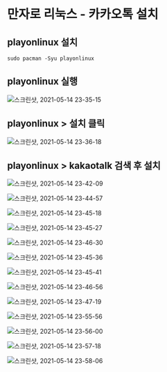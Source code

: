 # 만자로 리눅스 - 카카오톡 설치

## playonlinux 설치
```
sudo pacman -Syu playonlinux
```

## playonlinux 실행
![스크린샷, 2021-05-14 23-35-15](https://user-images.githubusercontent.com/62458327/118288403-5e876300-b50f-11eb-8dbe-cff0a56284fc.png)

## playonlinux > 설치 클릭
![스크린샷, 2021-05-14 23-36-18](https://user-images.githubusercontent.com/62458327/118288439-6a732500-b50f-11eb-8711-6f08661d5eab.png)

## playonlinux > kakaotalk 검색 후 설치
![스크린샷, 2021-05-14 23-42-09](https://user-images.githubusercontent.com/62458327/118288972-d5bcf700-b50f-11eb-93d3-c18d98d83fb1.png)


![스크린샷, 2021-05-14 23-44-57](https://user-images.githubusercontent.com/62458327/118288975-d6ee2400-b50f-11eb-91d9-8958e89f15dc.png)


![스크린샷, 2021-05-14 23-45-18](https://user-images.githubusercontent.com/62458327/118288984-d9e91480-b50f-11eb-81b3-a9ea2b57643f.png)


![스크린샷, 2021-05-14 23-45-27](https://user-images.githubusercontent.com/62458327/118288987-dbb2d800-b50f-11eb-9b46-8f69d4f984a2.png)


![스크린샷, 2021-05-14 23-46-30](https://user-images.githubusercontent.com/62458327/118288999-de153200-b50f-11eb-9bf8-46df8f9c55b1.png)


![스크린샷, 2021-05-14 23-45-36](https://user-images.githubusercontent.com/62458327/118289008-df465f00-b50f-11eb-8d9f-0b6a54b54b7d.png)


![스크린샷, 2021-05-14 23-45-41](https://user-images.githubusercontent.com/62458327/118289021-e1a8b900-b50f-11eb-9bba-2c4822c1f727.png)


![스크린샷, 2021-05-14 23-46-56](https://user-images.githubusercontent.com/62458327/118289033-e5d4d680-b50f-11eb-886f-a5a00d340e82.png)


![스크린샷, 2021-05-14 23-47-19](https://user-images.githubusercontent.com/62458327/118289042-e79e9a00-b50f-11eb-8fa0-b3fe54a75689.png)


![스크린샷, 2021-05-14 23-55-56](https://user-images.githubusercontent.com/62458327/118289079-f2592f00-b50f-11eb-85f4-36a932b3f4fe.png)


![스크린샷, 2021-05-14 23-56-00](https://user-images.githubusercontent.com/62458327/118289087-f38a5c00-b50f-11eb-872d-cca9cfbf9811.png)


![스크린샷, 2021-05-14 23-57-18](https://user-images.githubusercontent.com/62458327/118289385-43692300-b510-11eb-9860-9ef0d79a0553.png)


![스크린샷, 2021-05-14 23-58-06](https://user-images.githubusercontent.com/62458327/118289390-449a5000-b510-11eb-89d6-d9da575008d1.png)
